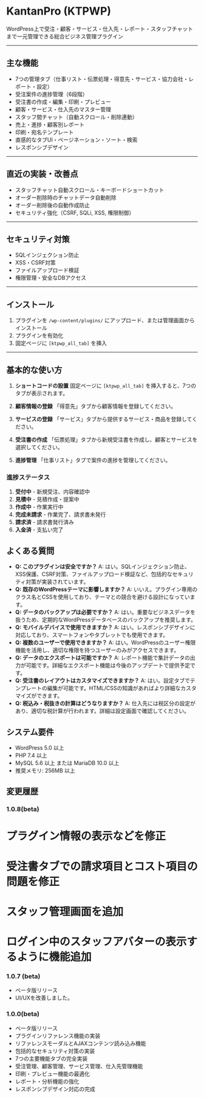 # KantanPro (KTPWP)

WordPress上で受注・顧客・サービス・仕入先・レポート・スタッフチャットまで一元管理できる総合ビジネス管理プラグイン

---

## 主な機能

- 7つの管理タブ（仕事リスト・伝票処理・得意先・サービス・協力会社・レポート・設定）
- 受注案件の進捗管理（6段階）
- 受注書の作成・編集・印刷・プレビュー
- 顧客・サービス・仕入先のマスター管理
- スタッフ間チャット（自動スクロール・削除連動）
- 売上・進捗・顧客別レポート
- 印刷・宛名テンプレート
- 直感的なタブUI・ページネーション・ソート・検索
- レスポンシブデザイン

---

## 直近の実装・改善点

- スタッフチャット自動スクロール・キーボードショートカット
- オーダー削除時のチャットデータ自動削除
- オーダー削除後の自動作成防止
- セキュリティ強化（CSRF, SQLi, XSS, 権限制御）

---

## セキュリティ対策

- SQLインジェクション防止
- XSS・CSRF対策
- ファイルアップロード検証
- 権限管理・安全なDBアクセス

---

## インストール

1. プラグインを `/wp-content/plugins/` にアップロード、または管理画面からインストール
2. プラグインを有効化
3. 固定ページに `[ktpwp_all_tab]` を挿入

---

## 基本的な使い方

1. **ショートコードの設置**
   固定ページに `[ktpwp_all_tab]` を挿入すると、7つのタブが表示されます。

2. **顧客情報の登録**
   「得意先」タブから顧客情報を登録してください。

3. **サービスの登録**
   「サービス」タブから提供するサービス・商品を登録してください。

4. **受注書の作成**
   「伝票処理」タブから新規受注書を作成し、顧客とサービスを選択してください。

5. **進捗管理**
   「仕事リスト」タブで案件の進捗を管理してください。

### 進捗ステータス

1. **受付中** - 新規受注、内容確認中
2. **見積中** - 見積作成・提案中
3. **作成中** - 作業実行中
4. **完成未請求** - 作業完了、請求書未発行
5. **請求済** - 請求書発行済み
6. **入金済** - 支払い完了

## よくある質問

- **Q: このプラグインは安全ですか？**
  A: はい。SQLインジェクション防止、XSS保護、CSRF対策、ファイルアップロード検証など、包括的なセキュリティ対策が実装されています。
- **Q: 既存のWordPressテーマに影響しますか？**
  A: いいえ。プラグイン専用のクラス名とCSSを使用しており、テーマとの競合を避ける設計になっています。
- **Q: データのバックアップは必要ですか？**
  A: はい。重要なビジネスデータを扱うため、定期的なWordPressデータベースのバックアップを推奨します。
- **Q: モバイルデバイスで使用できますか？**
  A: はい。レスポンシブデザインに対応しており、スマートフォンやタブレットでも使用できます。
- **Q: 複数のユーザーで使用できますか？**
  A: はい。WordPressのユーザー権限機能を活用し、適切な権限を持つユーザーのみがアクセスできます。
- **Q: データのエクスポートは可能ですか？**
  A: レポート機能で集計データの出力が可能です。詳細なエクスポート機能は今後のアップデートで提供予定です。
- **Q: 受注書のレイアウトはカスタマイズできますか？**
  A: はい。設定タブでテンプレートの編集が可能です。HTML/CSSの知識があればより詳細なカスタマイズができます。
- **Q: 税込み・税抜きの計算はどうなりますか？**
  A: 仕入先には税区分の設定があり、適切な税計算が行われます。詳細は設定画面で確認してください。

## システム要件

* WordPress 5.0 以上
* PHP 7.4 以上
* MySQL 5.6 以上 または MariaDB 10.0 以上
* 推奨メモリ: 256MB 以上

## 変更履歴

### 1.0.8(beta)

# プラグイン情報の表示などを修正
# 受注書タブでの請求項目とコスト項目の問題を修正
# スタッフ管理画面を追加
# ログイン中のスタッフアバターの表示するように機能追加

### 1.0.7 (beta)
* ベータ版リリース
* UI/UXを改善しました。

### 1.0.0(beta)
* ベータ版リリース
* プラグインリファレンス機能の実装
* リファレンスモーダルとAJAXコンテンツ読み込み機能
* 包括的なセキュリティ対策の実装
* 7つの主要機能タブの完全実装
* 受注管理、顧客管理、サービス管理、仕入先管理機能
* 印刷・プレビュー機能の最適化
* レポート・分析機能の強化
* レスポンシブデザイン対応の完成